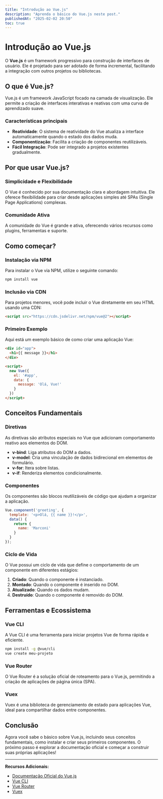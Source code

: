 ```yaml
---
title: "Introdução ao Vue.js"
description: "Aprenda o básico do Vue.js neste post."
publishedAt: "2025-02-02 20:50"
toc: true
---
```


# Introdução ao Vue.js

O **Vue.js** é um framework progressivo para construção de interfaces de usuário. Ele é projetado para ser adotado de forma incremental, facilitando a integração com outros projetos ou bibliotecas.

## O que é Vue.js?

Vue.js é um framework JavaScript focado na camada de visualização. Ele permite a criação de interfaces interativas e reativas com uma curva de aprendizado suave.

### Características principais

- **Reatividade**: O sistema de reatividade do Vue atualiza a interface automaticamente quando o estado dos dados muda.
- **Componentização**: Facilita a criação de componentes reutilizáveis.
- **Fácil Integração**: Pode ser integrado a projetos existentes gradualmente.

## Por que usar Vue.js?

### Simplicidade e Flexibilidade

O Vue é conhecido por sua documentação clara e abordagem intuitiva. Ele oferece flexibilidade para criar desde aplicações simples até SPAs (Single Page Applications) complexas.

### Comunidade Ativa

A comunidade do Vue é grande e ativa, oferecendo vários recursos como plugins, ferramentas e suporte.

## Como começar?

### Instalação via NPM

Para instalar o Vue via NPM, utilize o seguinte comando:

```bash
npm install vue
```

### Inclusão via CDN

Para projetos menores, você pode incluir o Vue diretamente em seu HTML usando uma CDN:

```html
<script src="https://cdn.jsdelivr.net/npm/vue@2"></script>
```

### Primeiro Exemplo

Aqui está um exemplo básico de como criar uma aplicação Vue:

```html
<div id="app">
  <h1>{{ message }}</h1>
</div>

<script>
  new Vue({
    el: '#app',
    data: {
      message: 'Olá, Vue!'
    }
  })
</script>
```

## Conceitos Fundamentais

### Diretivas

As diretivas são atributos especiais no Vue que adicionam comportamento reativo aos elementos do DOM.

- **v-bind**: Liga atributos do DOM a dados.
- **v-model**: Cria uma vinculação de dados bidirecional em elementos de formulário.
- **v-for**: Itera sobre listas.
- **v-if**: Renderiza elementos condicionalmente.

### Componentes

Os componentes são blocos reutilizáveis de código que ajudam a organizar a aplicação.

```javascript
Vue.component('greeting', {
  template: '<p>Olá, {{ name }}!</p>',
  data() {
    return {
      name: 'Marconi'
    }
  }
});
```

### Ciclo de Vida

O Vue possui um ciclo de vida que define o comportamento de um componente em diferentes estágios:

1. **Criado**: Quando o componente é instanciado.
2. **Montado**: Quando o componente é inserido no DOM.
3. **Atualizado**: Quando os dados mudam.
4. **Destruído**: Quando o componente é removido do DOM.

## Ferramentas e Ecossistema

### Vue CLI

A Vue CLI é uma ferramenta para iniciar projetos Vue de forma rápida e eficiente.

```bash
npm install -g @vue/cli
vue create meu-projeto
```

### Vue Router

O Vue Router é a solução oficial de roteamento para o Vue.js, permitindo a criação de aplicações de página única (SPA).

### Vuex

Vuex é uma biblioteca de gerenciamento de estado para aplicações Vue, ideal para compartilhar dados entre componentes.

## Conclusão

Agora você sabe o básico sobre Vue.js, incluindo seus conceitos fundamentais, como instalar e criar seus primeiros componentes. O próximo passo é explorar a documentação oficial e começar a construir suas próprias aplicações!

---

**Recursos Adicionais:**

- [Documentação Oficial do Vue.js](https://vuejs.org)
- [Vue CLI](https://cli.vuejs.org)
- [Vue Router](https://router.vuejs.org)
- [Vuex](https://vuex.vuejs.org)

